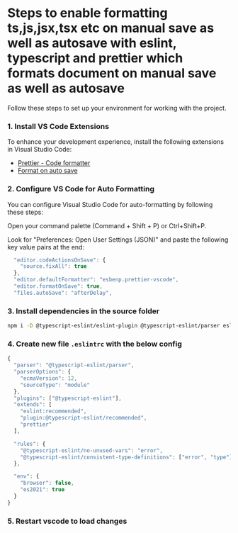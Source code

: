 # Steps to enable formatting ts,js,jsx,tsx etc on manual save as well as autosave with eslint, typescript and prettier which formats document on manual save as well as autosave

Follow these steps to set up your environment for working with the project.

### 1. Install VS Code Extensions

To enhance your development experience, install the following extensions in Visual Studio Code:

- [Prettier - Code formatter](https://marketplace.visualstudio.com/items?itemName=esbenp.prettier-vscode)
- [Format on auto save](https://marketplace.visualstudio.com/items?itemName=BdSoftware.format-on-auto-save)

### 2. Configure VS Code for Auto Formatting

You can configure Visual Studio Code for auto-formatting by following these steps:
 
 Open your command palette (Command + Shift + P) or Ctrl+Shift+P.
 
 Look for "Preferences: Open User Settings (JSON)" and paste the following key value pairs at the end:

```javascript
  "editor.codeActionsOnSave": {
    "source.fixAll": true
  },
  "editor.defaultFormatter": "esbenp.prettier-vscode",
  "editor.formatOnSave": true,
  "files.autoSave": "afterDelay",

```

### 3. Install dependencies in the source folder
```bash
npm i -D @typescript-eslint/eslint-plugin @typescript-eslint/parser eslint eslint-config-prettier prettier typescript
```
 
### 4. Create new file `.eslintrc` with the below config
``` javascript
{
  "parser": "@typescript-eslint/parser",
  "parserOptions": {
    "ecmaVersion": 12,
    "sourceType": "module"
  },
  "plugins": ["@typescript-eslint"],
  "extends": [
    "eslint:recommended",
    "plugin:@typescript-eslint/recommended",
    "prettier"
  ],

  "rules": {
    "@typescript-eslint/no-unused-vars": "error",
    "@typescript-eslint/consistent-type-definitions": ["error", "type"]
  },

  "env": {
    "browser": false,
    "es2021": true
  }
}
```
### 5. Restart vscode to load changes
